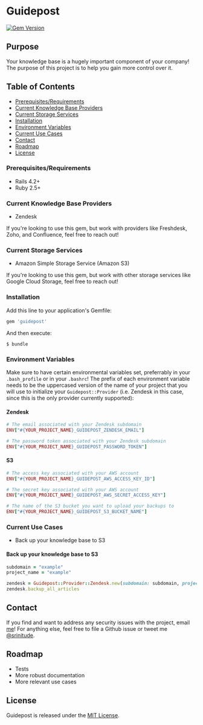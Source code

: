 # Guidepost

[![Gem Version](https://badge.fury.io/rb/guidepost.svg)](https://badge.fury.io/rb/guidepost)

## Purpose

Your knowledge base is a hugely important component of your company! The purpose of this project is to help you gain more control over it.

## Table of Contents

* [Prerequisites/Requirements](#prerequisites-requirements)
* [Current Knowledge Base Providers](#current-knowledge-base-providers)
* [Current Storage Services](#current-storage-services)
* [Installation](#installation)
* [Environment Variables](#environment-variables)
* [Current Use Cases](#current-use-cases)
* [Contact](#contact)
* [Roadmap](#roadmap)
* [License](#license)

### Prerequisites/Requirements

* Rails 4.2+
* Ruby 2.5+

### Current Knowledge Base Providers

* Zendesk

If you're looking to use this gem, but work with providers like Freshdesk, Zoho, and Confluence, feel free to reach out!

### Current Storage Services

* Amazon Simple Storage Service (Amazon S3)

If you're looking to use this gem, but work with other storage services like Google Cloud Storage, feel free to reach out!

### Installation

Add this line to your application's Gemfile:

```ruby
gem 'guidepost'
```

And then execute:

    $ bundle

### Environment Variables

Make sure to have certain environmental variables set, preferrably in your `.bash_profile` or in your `.bashrc`! The prefix of each environment variable needs to be the uppercased version of the name of your project that you will use to initialize your `Guidepost::Provider` (i.e. Zendesk in this case, since this is the only provider currently supported):

#### Zendesk

```ruby
# The email associated with your Zendesk subdomain
ENV["#{YOUR_PROJECT_NAME}_GUIDEPOST_ZENDESK_EMAIL"]

# The password token associated with your Zendesk subdomain
ENV["#{YOUR_PROJECT_NAME}_GUIDEPOST_PASSWORD_TOKEN"]
```

#### S3

```ruby
# The access key associated with your AWS account
ENV["#{YOUR_PROJECT_NAME}_GUIDEPOST_AWS_ACCESS_KEY_ID"]

# The secret key associated with your AWS account
ENV["#{YOUR_PROJECT_NAME}_GUIDEPOST_AWS_SECRET_ACCESS_KEY"]

# The name of the S3 bucket you want to upload your backups to
ENV["#{YOUR_PROJECT_NAME}_GUIDEPOST_S3_BUCKET_NAME"]
```

### Current Use Cases

* Back up your knowledge base to S3

#### Back up your knowledge base to S3

```ruby
subdomain = "example"
project_name = "example"

zendesk = Guidepost::Provider::Zendesk.new(subdomain: subdomain, project_name: project_name)
zendesk.backup_all_articles
```

## Contact

If you find and want to address any security issues with the project, email [me](mailto:srinitude@gmail.com.com)! For anything else, feel free to file a Github issue or tweet me [@srinitude](https://twitter.com/srinitude).

## Roadmap

* Tests
* More robust documentation
* More relevant use cases

## License

Guidepost is released under the [MIT License](LICENSE).
